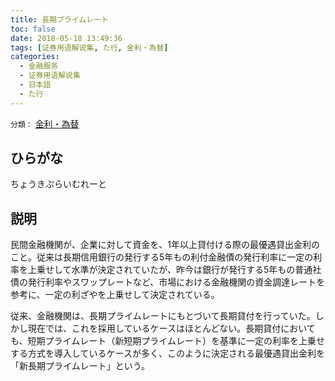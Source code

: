 ```yaml
---
title: 長期プライムレート
toc: false
date: 2018-05-18 13:49:36
tags: [证券用语解说集, た行, 金利・為替]
categories:
  - 金融服务
  - 证券用语解说集
  - 日本語
  - た行
---
```


`分類：` [金利・為替](/tags/金利・為替/)

## ひらがな

ちょうきぷらいむれーと

## 説明

民間金融機関が、企業に対して資金を、1年以上貸付ける際の最優遇貸出金利のこと。従来は長期信用銀行の発行する5年もの利付金融債の発行利率に一定の利率を上乗せして水準が決定されていたが、昨今は銀行が発行する5年もの普通社債の発行利率やスワップレートなど、市場における金融機関の資金調達レートを参考に、一定の利ざやを上乗せして決定されている。

従来、金融機関は、長期プライムレートにもとづいて長期貸付を行っていた。しかし現在では、これを採用しているケースはほとんどない。長期貸付においても、短期プライムレート（新短期プライムレート）を基準に一定の利率を上乗せする方式を導入しているケースが多く、このように決定される最優遇貸出金利を「新長期プライムレート」という。
